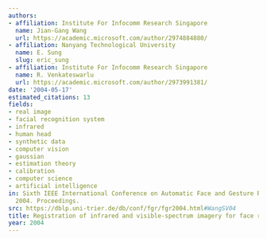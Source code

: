 ```yaml
---
authors:
- affiliation: Institute For Infocomm Research Singapore
  name: Jian-Gang Wang
  url: https://academic.microsoft.com/author/2974884880/
- affiliation: Nanyang Technological University
  name: E. Sung
  slug: eric_sung
- affiliation: Institute For Infocomm Research Singapore
  name: R. Venkateswarlu
  url: https://academic.microsoft.com/author/2973991381/
date: '2004-05-17'
estimated_citations: 13
fields:
- real image
- facial recognition system
- infrared
- human head
- synthetic data
- computer vision
- gaussian
- estimation theory
- calibration
- computer science
- artificial intelligence
in: Sixth IEEE International Conference on Automatic Face and Gesture Recognition,
  2004. Proceedings.
src: https://dblp.uni-trier.de/db/conf/fgr/fgr2004.html#WangSV04
title: Registration of infrared and visible-spectrum imagery for face recognition
year: 2004
---
```

